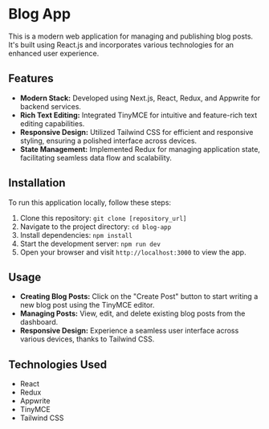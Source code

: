 
# Blog App

This is a modern web application for managing and publishing blog posts. It's built using React.js and incorporates various technologies for an enhanced user experience.

## Features

- **Modern Stack:** Developed using Next.js, React, Redux, and Appwrite for backend services.
- **Rich Text Editing:** Integrated TinyMCE for intuitive and feature-rich text editing capabilities.
- **Responsive Design:** Utilized Tailwind CSS for efficient and responsive styling, ensuring a polished interface across devices.
- **State Management:** Implemented Redux for managing application state, facilitating seamless data flow and scalability.

## Installation

To run this application locally, follow these steps:

1. Clone this repository: `git clone [repository_url]`
2. Navigate to the project directory: `cd blog-app`
3. Install dependencies: `npm install`
4. Start the development server: `npm run dev`
5. Open your browser and visit `http://localhost:3000` to view the app.

## Usage

- **Creating Blog Posts:** Click on the "Create Post" button to start writing a new blog post using the TinyMCE editor.
- **Managing Posts:** View, edit, and delete existing blog posts from the dashboard.
- **Responsive Design:** Experience a seamless user interface across various devices, thanks to Tailwind CSS.

## Technologies Used

- React
- Redux
- Appwrite
- TinyMCE
- Tailwind CSS

